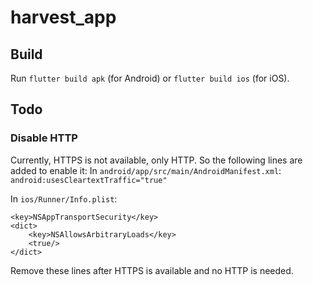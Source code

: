 # harvest_app

## Build
Run `flutter build apk` (for Android) or `flutter build ios` (for iOS).

## Todo
### Disable HTTP
Currently, HTTPS is not available, only HTTP. So the following lines are added to enable it:
In `android/app/src/main/AndroidManifest.xml`:
`android:usesCleartextTraffic="true"`

In `ios/Runner/Info.plist`:
```
<key>NSAppTransportSecurity</key>
<dict>
	<key>NSAllowsArbitraryLoads</key>
	<true/>
</dict>
```

Remove these lines after HTTPS is available and no HTTP is needed.